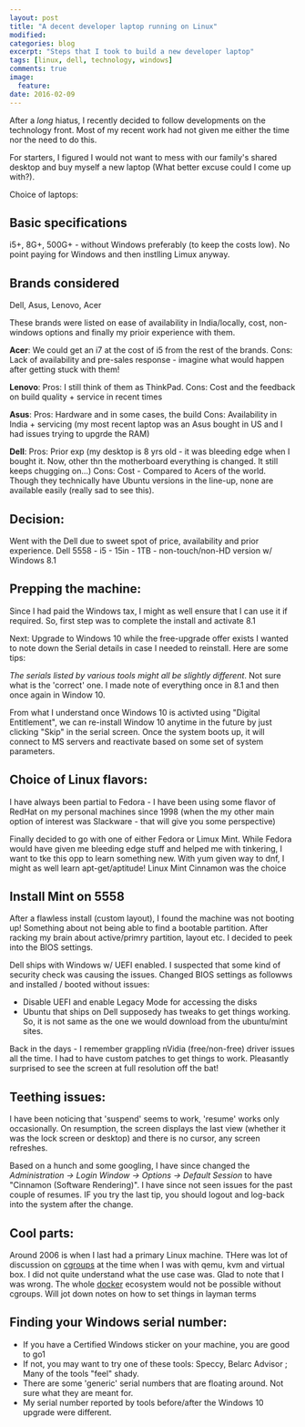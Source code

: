 ```yaml
---
layout: post
title: "A decent developer laptop running on Linux"
modified:
categories: blog
excerpt: "Steps that I took to build a new developer laptop"
tags: [linux, dell, technology, windows]
comments: true
image:
  feature:
date: 2016-02-09
---
```


After a *long* hiatus, I recently decided to follow developments on the technology front. Most of my recent work had not given me either the time nor the need to do this.

For starters, I figured I would not want to mess with our family's shared desktop and buy myself a new laptop (What better excuse could I come up with?).

Choice of laptops:

## Basic specifications 
i5+, 8G+, 500G+ - without Windows preferably (to keep the costs low). No point paying for Windows and then instlling Limux anyway.

## Brands considered 

Dell, Asus, Lenovo, Acer 

These brands were listed on ease of availability in India/locally, cost, non-windows options and finally my prioir experience with them.

<b>Acer</b>: We could get an i7 at the cost of i5 from the rest of the brands. Cons: Lack of availability and pre-sales response - imagine what would happen after getting stuck with them!

<b>Lenovo</b>: Pros: I still think of them as ThinkPad. Cons: Cost and the feedback on build quality + service in recent times

<b>Asus</b>: Pros: Hardware and in some cases, the build Cons: Availability in India + servicing (my most recent laptop was an Asus bought in US and I had issues trying to upgrde the RAM)

<b>Dell</b>: Pros: Prior exp (my desktop is 8 yrs old - it was bleeding edge when I bought it. Now, other thn the motherboard everything is changed. It still keeps chugging on...) Cons: Cost - Compared to Acers of the world. Though they technically have Ubuntu versions in the line-up, none are available easily (really sad to see this).

## Decision:

Went with the Dell due to sweet spot of price, availability and prior experience.
Dell 5558 - i5 - 15in - 1TB - non-touch/non-HD version w/ Windows 8.1

## Prepping the machine:

Since I had paid the Windows tax, I might as well ensure that I can use it if required. So, first step was to complete the install and activate 8.1

Next: Upgrade to Windows 10 while the free-upgrade offer exists
I wanted to note down the Serial details in case I needed to reinstall. Here are some tips:

*The serials listed by various tools might all be slightly different*. Not sure what is the 'correct' one. I made note of everything once in 8.1 and then once again in Window 10.

From what I understand once Windows 10 is activted using "Digital Entitlement", we can re-install Window 10 anytime in the future by just clicking "Skip" in the serial screen. Once the system boots up, it will connect to MS servers and reactivate based on some set of system parameters.

## Choice of Linux flavors:

I have always been partial to Fedora - I have been using some flavor of RedHat on my personal machines since 1998 (when the my other main option of interest was Slackware - that will give you some perspective)

Finally decided to go with one of either Fedora or Limux Mint. While Fedora would have given me bleeding edge stuff and helped me with tinkering, I want to tke this opp to learn something new. With yum given way to dnf, I might as well learn apt-get/aptitude!
Linux Mint Cinnamon was the choice

## Install Mint on 5558 

After a flawless install (custom layout), I found the machine was not booting up! Something about not being able to find a bootable partition. After racking my brain about active/primry partition, layout etc. I decided to peek into the BIOS settings.

Dell ships with Windows w/ UEFI enabled. I suspected that some kind of security check was causing the issues. 
Changed BIOS settings as followws and installed / booted without issues:
+ Disable UEFI and enable Legacy Mode for accessing the disks
+ Ubuntu that ships on Dell supposedy has tweaks to get things working. So, it is not same as the one we would download from the ubuntu/mint sites.

Back in the days - I remember grappling nVidia (free/non-free) driver issues all the time. I had to have custom patches to get things to work. Pleasantly surprised to see the screen at full resolution off the bat!

## Teething issues:
I have been noticing that 'suspend' seems to work, 'resume' works only occasionally. On resumption, the screen displays the last view (whether it was the lock screen or desktop) and there is no cursor, any screen refreshes.

Based on a hunch and some googling, I have since changed the *Administration -> Login Window -> Options -> Default Session* to have "Cinnamon (Software Rendering)". I have since not seen issues for the past couple of resumes.
IF you try the last tip, you should logout and log-back into the system after the change.

## Cool parts:
Around 2006 is when I last had a primary Linux machine. THere was lot of discussion on [cgroups](https://en.wikipedia.org/wiki/Cgroups) at the time when I was with qemu, kvm and virtual box. I did not quite understand what the use case was.
Glad to note that I was wrong. The whole [docker](http://www.docker.com) ecosystem would not be possible without cgroups. Will jot down notes on how to set things in layman terms

## Finding your Windows serial number:
+ If you have a Certified Windows sticker on your machine, you are good to go1
+ If not, you may want to try one of these tools: Speccy, Belarc Advisor ; Many of the tools "feel" shady. 
+ There are some 'generic' serial numbers that are floating around. Not sure what they are meant for.
+ My serial number reported by tools before/after the Windows 10 upgrade were different. 
